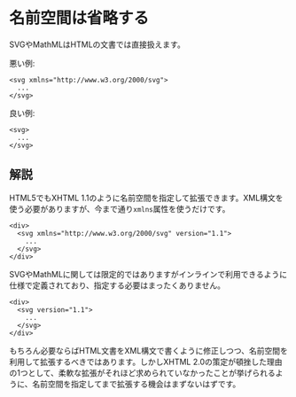 # 名前空間は省略する

SVGやMathMLはHTMLの文書では直接扱えます。

悪い例:

    <svg xmlns="http://www.w3.org/2000/svg">
      ...
    </svg>

良い例:

    <svg>
      ...
    </svg>


## 解説

HTML5でもXHTML 1.1のように名前空間を指定して拡張できます。XML構文を使う必要がありますが、今まで通り`xmlns`属性を使うだけです。

    <div>
      <svg xmlns="http://www.w3.org/2000/svg" version="1.1">
        ...
      </svg>
    </div>

SVGやMathMLに関しては限定的ではありますがインラインで利用できるように仕様で定義されており、指定する必要はまったくありません。

    <div>
      <svg version="1.1">
        ...
      </svg>
    </div>

もちろん必要ならばHTML文書をXML構文で書くように修正しつつ、名前空間を利用して拡張するべきではあります。しかしXHTML 2.0の策定が頓挫した理由の1つとして、柔軟な拡張がそれほど求められていなかったことが挙げられるように、名前空間を指定してまで拡張する機会はまずないはずです。
